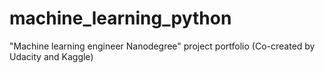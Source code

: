 # machine_learning_python
"Machine learning engineer Nanodegree" project portfolio (Co-created by Udacity and Kaggle)
